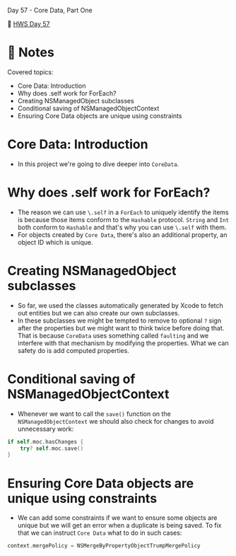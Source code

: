 Day 57 - Core Data, Part One

🔗 [HWS Day 57](https://www.hackingwithswift.com/100/swiftui/57)


# 📝 Notes

Covered topics:

- Core Data: Introduction
- Why does \.self work for ForEach?
- Creating NSManagedObject subclasses
- Conditional saving of NSManagedObjectContext
- Ensuring Core Data objects are unique using constraints

# Core Data: Introduction

- In this project we're going to dive deeper into `CoreData`.

# Why does \.self work for ForEach?

- The reason we can use `\.self` in a `ForEach` to uniquely identify the items is because those items conform to the `Hashable` protocol. `String` and `Int` both conform to `Hashable` and that's why you can use `\.self` with them.
- For objects created by `Core Data`, there's also an additional property, an object ID which is unique.

# Creating NSManagedObject subclasses

- So far, we used the classes automatically generated by Xcode to fetch out entities but we can also create our own subclasses.
- In these subclasses we might be tempted to remove to optional `?` sign after the properties but we might want to think twice before doing that. That is because `CoreData` uses something called `faulting` and we interfere with that mechanism by modifying the properties. What we can safety do is add computed properties.

# Conditional saving of NSManagedObjectContext

- Whenever we want to call the `save()` function on the `NSManagedObjectContext` we should also check for changes to avoid unnecessary work:

```swift
if self.moc.hasChanges {
    try? self.moc.save()
}
```

# Ensuring Core Data objects are unique using constraints

- We can add some constraints if we want to ensure some objects are unique but we will get an error when a duplicate is being saved. To fix that we can instruct `Core Data` what to do in such cases:

```swift
context.mergePolicy = NSMergeByPropertyObjectTrumpMergePolicy
```
